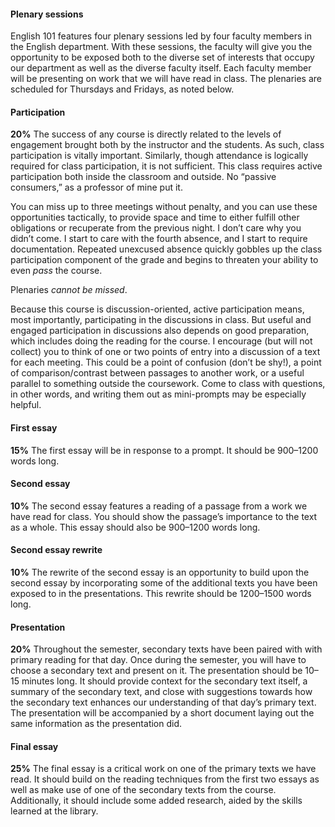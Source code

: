 #### Plenary sessions

English 101 features four plenary sessions led by four faculty members in the
English department. With these sessions, the faculty will give you the
opportunity to be exposed both to the diverse set of interests that occupy our
department as well as the diverse faculty itself. Each faculty member will be
presenting on work that we will have read in class. The plenaries are scheduled
for Thursdays and Fridays, as noted below. 

#### Participation

**20%** The success of any course is directly related to the levels of engagement
brought both by the instructor and the students. As such, class participation
is vitally important. Similarly, though attendance is logically required for
class participation, it is not sufficient. This class requires active
participation both inside the classroom and outside. No “passive consumers,” as
a professor of mine put it. 
  
You can miss up to three meetings without penalty, and you can use these
opportunities tactically, to provide space and time to either fulfill other
obligations or recuperate from the previous night. I don’t care why you didn’t
come. I start to care with the fourth absence, and I start to require
documentation. Repeated unexcused absence quickly gobbles up the class
participation component of the grade and begins to threaten your ability to
even *pass* the course.

Plenaries *cannot be missed*.

Because this course is discussion-oriented, active participation means, most
importantly, participating in the discussions in class. But useful and engaged
participation in discussions also depends on good preparation, which includes
doing the reading for the course. I encourage (but will not collect) you to
think of one or two points of entry into a discussion of a text for each
meeting. This could be a point of confusion (don’t be shy!), a point of
comparison/contrast between passages to another work, or a useful parallel to
something outside the coursework. Come to class with questions, in other words,
and writing them out as mini-prompts may be especially helpful.

#### First essay

**15%** The first essay will be in response to a prompt. It should be 900–1200 words
long.

#### Second essay

**10%** The second essay features a reading of a passage from a work we have read for
class. You should show the passage’s importance to the text as a whole. This
essay should also be 900–1200 words long.

#### Second essay rewrite

**10%** The rewrite of the second essay is an opportunity to build upon the
second essay by incorporating some of the additional texts you have been
exposed to in the presentations. This rewrite should be 1200–1500 words
long.

#### Presentation

**20%** Throughout the semester, secondary texts have been paired with with primary
reading for that day. Once during the semester, you will have to choose a
secondary text and present on it. The presentation should be 10–15 minutes
long. It should provide context for the secondary text itself, a summary of the
secondary text, and close with suggestions towards how the secondary text
enhances our understanding of that day’s primary text. The presentation will be
accompanied by a short document laying out the same information as the
presentation did.

#### Final essay

**25%** The final essay is a critical work on one of the primary texts we have
    read. It should build on the reading techniques from the first two essays
    as well as make use of one of the secondary texts from the course.
    Additionally, it should include some added research, aided by the skills
    learned at the library. 
